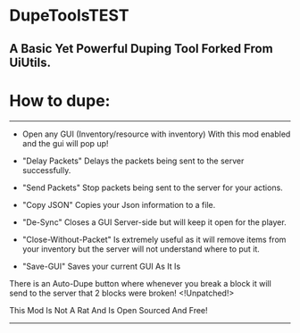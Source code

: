 # DupeToolsTEST
A Basic Yet Powerful Duping Tool Forked From UiUtils.
---

# How to dupe:

---

- Open any GUI (Inventory/resource with inventory) With this mod enabled and the gui will pop up!

- "Delay Packets" Delays the packets being sent to the server successfully.
- "Send Packets" Stop packets being sent to the server for your actions.
- "Copy JSON" Copies your Json information to a file.
- "De-Sync" Closes a GUI Server-side but will keep it open for the player.
- "Close-Without-Packet" Is extremely useful as it will remove items from your inventory but the server will not understand where to put it.
- "Save-GUI" Saves your current GUI As It Is

There is an Auto-Dupe button where whenever you break a block it will send to the server that 2 blocks were broken! <!Unpatched!>

This Mod Is Not A Rat And Is Open Sourced And Free!

---

